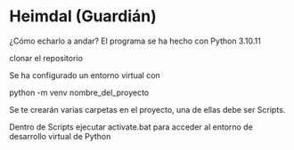 # Heimdal (Guardián)

¿Cómo echarlo a andar?
El programa se ha hecho con Python 3.10.11

clonar el repositorio

Se ha configurado un entorno virtual con

python -m venv nombre_del_proyecto

Se te crearán varias carpetas en el proyecto, una de ellas debe ser Scripts.

Dentro de Scripts ejecutar activate.bat para acceder al entorno de desarrollo virtual de Python 

